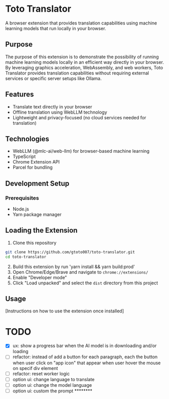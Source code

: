 # Toto Translator

A browser extension that provides translation capabilities using machine learning models that run locally in your browser.

## Purpose
The purpose of this extension is to demonstrate the possibility of running machine learning models locally in an efficient way directly in your browser.
By leveraging graphics acceleration, WebAssembly, and web workers, Toto Translator provides translation capabilities without requiring external services or specific server setups like Ollama.

## Features

- Translate text directly in your browser
- Offline translation using WebLLM technology
- Lightweight and privacy-focused (no cloud services needed for translation)

## Technologies

- WebLLM (@mlc-ai/web-llm) for browser-based machine learning
- TypeScript
- Chrome Extension API
- Parcel for bundling

## Development Setup

### Prerequisites

- Node.js
- Yarn package manager

## Loading the Extension
1. Clone this repository
```bash
git clone https://github.com/gtoto007/toto-translator.git
cd toto-translator
```
2. Build this extension by run 'yarn install && yarn build:prod'
3. Open Chrome/Edge/Brave and navigate to `chrome://extensions/`
4. Enable "Developer mode"
5. Click "Load unpacked" and select the `dist` directory from this project


## Usage

[Instructions on how to use the extension once installed]
# TODO

- [X] ux: show a progress bar when the AI model is in downloading and/or loading
- [ ] refactor: instead of add a button for each paragraph, each the button when user click on "app icon" that appear when user hover the mouse on specif div element
- [ ] refactor: reset worker logic
- [ ] option ui: change language to translate
- [ ] option ui: change the model language
- [ ] option ui: custom the prompt ********
